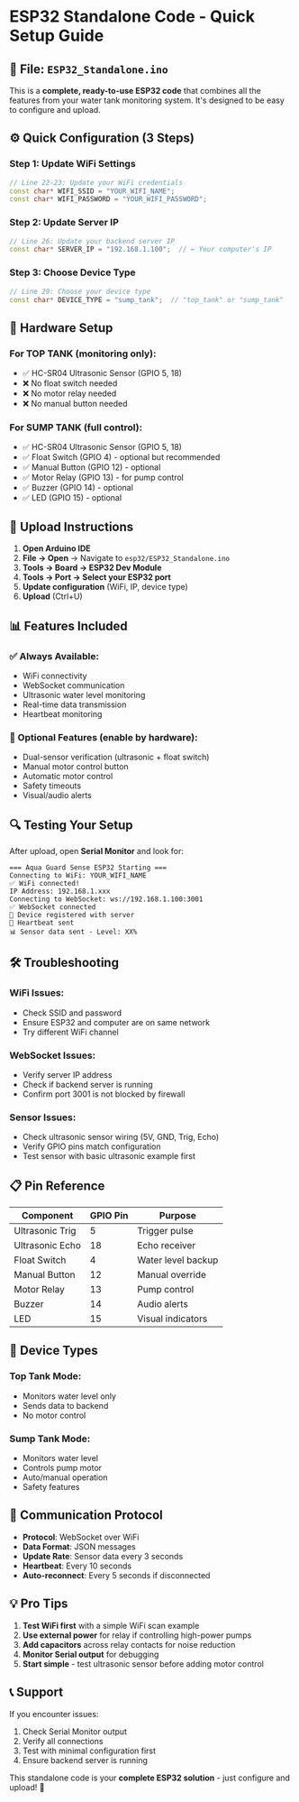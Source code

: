  # ESP32 Standalone Code - Quick Setup Guide

## 📁 File: `ESP32_Standalone.ino`

This is a **complete, ready-to-use ESP32 code** that combines all the features from your water tank monitoring system. It's designed to be easy to configure and upload.

## ⚙️ Quick Configuration (3 Steps)

### Step 1: Update WiFi Settings
```cpp
// Line 22-23: Update your WiFi credentials
const char* WIFI_SSID = "YOUR_WIFI_NAME";
const char* WIFI_PASSWORD = "YOUR_WIFI_PASSWORD";
```

### Step 2: Update Server IP
```cpp
// Line 26: Update your backend server IP
const char* SERVER_IP = "192.168.1.100";  // ← Your computer's IP
```

### Step 3: Choose Device Type
```cpp
// Line 29: Choose your device type
const char* DEVICE_TYPE = "sump_tank";  // "top_tank" or "sump_tank"
```

## 🔧 Hardware Setup

### For TOP TANK (monitoring only):
- ✅ HC-SR04 Ultrasonic Sensor (GPIO 5, 18)
- ❌ No float switch needed
- ❌ No motor relay needed
- ❌ No manual button needed

### For SUMP TANK (full control):
- ✅ HC-SR04 Ultrasonic Sensor (GPIO 5, 18)
- ✅ Float Switch (GPIO 4) - optional but recommended
- ✅ Manual Button (GPIO 12) - optional
- ✅ Motor Relay (GPIO 13) - for pump control
- ✅ Buzzer (GPIO 14) - optional
- ✅ LED (GPIO 15) - optional

## 🚀 Upload Instructions

1. **Open Arduino IDE**
2. **File → Open** → Navigate to `esp32/ESP32_Standalone.ino`
3. **Tools → Board → ESP32 Dev Module**
4. **Tools → Port → Select your ESP32 port**
5. **Update configuration** (WiFi, IP, device type)
6. **Upload** (Ctrl+U)

## 📊 Features Included

### ✅ Always Available:
- WiFi connectivity
- WebSocket communication
- Ultrasonic water level monitoring
- Real-time data transmission
- Heartbeat monitoring

### 🔧 Optional Features (enable by hardware):
- Dual-sensor verification (ultrasonic + float switch)
- Manual motor control button
- Automatic motor control
- Safety timeouts
- Visual/audio alerts

## 🔍 Testing Your Setup

After upload, open **Serial Monitor** and look for:

```
=== Aqua Guard Sense ESP32 Starting ===
Connecting to WiFi: YOUR_WIFI_NAME
✅ WiFi connected!
IP Address: 192.168.1.xxx
Connecting to WebSocket: ws://192.168.1.100:3001
✅ WebSocket connected
📡 Device registered with server
💓 Heartbeat sent
📊 Sensor data sent - Level: XX%
```

## 🛠️ Troubleshooting

### WiFi Issues:
- Check SSID and password
- Ensure ESP32 and computer are on same network
- Try different WiFi channel

### WebSocket Issues:
- Verify server IP address
- Check if backend server is running
- Confirm port 3001 is not blocked by firewall

### Sensor Issues:
- Check ultrasonic sensor wiring (5V, GND, Trig, Echo)
- Verify GPIO pins match configuration
- Test sensor with basic ultrasonic example first

## 📋 Pin Reference

| Component | GPIO Pin | Purpose |
|-----------|----------|---------|
| Ultrasonic Trig | 5 | Trigger pulse |
| Ultrasonic Echo | 18 | Echo receiver |
| Float Switch | 4 | Water level backup |
| Manual Button | 12 | Manual override |
| Motor Relay | 13 | Pump control |
| Buzzer | 14 | Audio alerts |
| LED | 15 | Visual indicators |

## 🎯 Device Types

### Top Tank Mode:
- Monitors water level only
- Sends data to backend
- No motor control

### Sump Tank Mode:
- Monitors water level
- Controls pump motor
- Auto/manual operation
- Safety features

## 🔄 Communication Protocol

- **Protocol**: WebSocket over WiFi
- **Data Format**: JSON messages
- **Update Rate**: Sensor data every 3 seconds
- **Heartbeat**: Every 10 seconds
- **Auto-reconnect**: Every 5 seconds if disconnected

## 💡 Pro Tips

1. **Test WiFi first** with a simple WiFi scan example
2. **Use external power** for relay if controlling high-power pumps
3. **Add capacitors** across relay contacts for noise reduction
4. **Monitor Serial output** for debugging
5. **Start simple** - test ultrasonic sensor before adding motor control

## 📞 Support

If you encounter issues:
1. Check Serial Monitor output
2. Verify all connections
3. Test with minimal configuration first
4. Ensure backend server is running

This standalone code is your **complete ESP32 solution** - just configure and upload! 🚀
